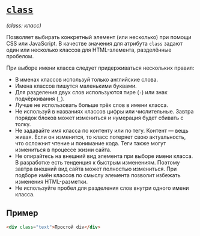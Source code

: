 # [`class`](../index.md)

_(class: класс)_

Позволяет выбирать конкретный элемент (или несколько) при помощи CSS или JavaScript. В качестве значения для атрибута `class` задают один или несколько классов для HTML-элемента, разделённые пробелом.

При выборе имени класса следует придерживаться нескольких правил:

- В именах классов используй только английские слова.
- Имена классов пишутся маленькими буквами.
- Для разделения двух слов используются тире (`-`) или знак подчёркивания (`_`).
- Лучше не использовать больше трёх слов в имени класса.
- Не используй в названиях классов цифры или числительные. Завтра порядок блоков может измениться и нумерация будет сбивать с толку.
- Не задавайте имя класса по контенту или по тегу. Контент — вещь живая. Если он изменится, то класс потеряет свою актуальность, что осложнит чтение и понимание кода. Теги также могут измениться в процессе жизни сайта.
- Не опирайтесь на внешний вид элемента при выборе имени класса. В разработке есть тенденция к быстрым изменениям. Поэтому завтра внешний вид сайта может полностью измениться. При подборе имён классов по смыслу элемента позволит избежать изменения HTML-разметки.
- Не используйте пробел для разделения слов внутри одного имени класса.

## Пример

```html
<div class="text">Простой div</div>
```
